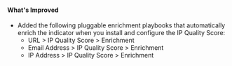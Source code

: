 #### What's Improved
- Added the following pluggable enrichment playbooks that automatically enrich the indicator when you install and configure the IP Quality Score:
  - URL > IP Quality Score > Enrichment
  - Email Address > IP Quality Score > Enrichment
  - IP Address > IP Quality Score > Enrichment

